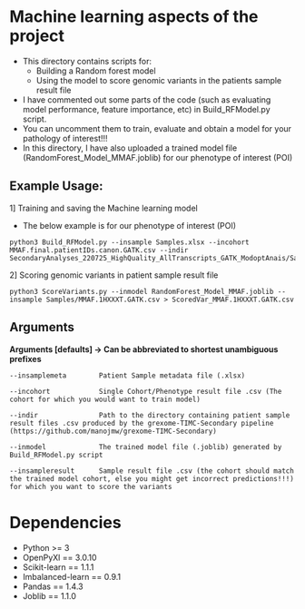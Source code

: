 # Machine learning aspects of the project 

- This directory contains scripts for:
  * Building a Random forest model
  * Using the model to score genomic variants in the patients sample result file
- I have commented out some parts of the code (such as evaluating model performance, feature importance, etc) in Build_RFModel.py script.
- You can uncomment them to train, evaluate and obtain a model for your pathology of interest!!!
- In this directory, I have also uploaded a trained model file (RandomForest_Model_MMAF.joblib) for our phenotype of interest (POI)


## Example Usage:

1] Training and saving the Machine learning model 
- The below example is for our phenotype of interest (POI)

```console
python3 Build_RFModel.py --insample Samples.xlsx --incohort MMAF.final.patientIDs.canon.GATK.csv --indir SecondaryAnalyses_220725_HighQuality_AllTranscripts_GATK_ModoptAnais/Samples/
```


2] Scoring genomic variants in patient sample result file 

```console
python3 ScoreVariants.py --inmodel RandomForest_Model_MMAF.joblib --insample Samples/MMAF.1HXXXT.GATK.csv > ScoredVar_MMAF.1HXXXT.GATK.csv
```

## Arguments

**Arguments [defaults] -> Can be abbreviated to shortest unambiguous prefixes**

```shell
--insamplemeta        Patient Sample metadata file (.xlsx)

--incohort            Single Cohort/Phenotype result file .csv (The cohort for which you would want to train model)

--indir               Path to the directory containing patient sample result files .csv produced by the grexome-TIMC-Secondary pipeline (https://github.com/manojmw/grexome-TIMC-Secondary)

--inmodel             The trained model file (.joblib) generated by Build_RFModel.py script

--insampleresult      Sample result file .csv (the cohort should match the trained model cohort, else you might get incorrect predictions!!!) for which you want to score the variants
```

# Dependencies

- Python >= 3
- OpenPyXl == 3.0.10
- Scikit-learn == 1.1.1
- Imbalanced-learn == 0.9.1
- Pandas == 1.4.3
- Joblib == 1.1.0
